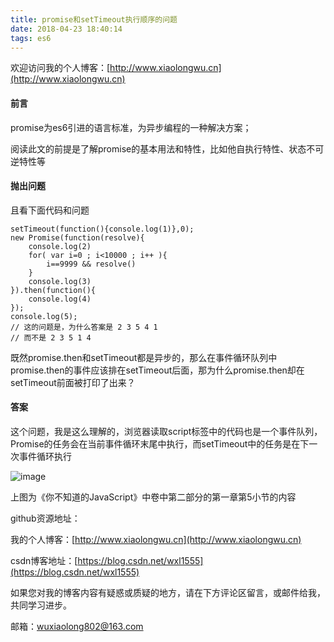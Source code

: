 ```yaml
---
title: promise和setTimeout执行顺序的问题
date: 2018-04-23 18:40:14
tags: es6
---
```

欢迎访问我的个人博客：[http://www.xiaolongwu.cn](http://www.xiaolongwu.cn)

#### 前言
promise为es6引进的语言标准，为异步编程的一种解决方案；

阅读此文的前提是了解promise的基本用法和特性，比如他自执行特性、状态不可逆特性等

#### 抛出问题
且看下面代码和问题
```
setTimeout(function(){console.log(1)},0);
new Promise(function(resolve){
    console.log(2)
    for( var i=0 ; i<10000 ; i++ ){
        i==9999 && resolve()
    }
    console.log(3)
}).then(function(){
    console.log(4)
});
console.log(5);
// 这的问题是，为什么答案是 2 3 5 4 1
// 而不是 2 3 5 1 4
 ```
 既然promise.then和setTimeout都是异步的，那么在事件循环队列中  promise.then的事件应该排在setTimeout后面，那为什么promise.then却在setTimeout前面被打印了出来？
 
#### 答案

这个问题，我是这么理解的，浏览器读取script标签中的代码也是一个事件队列，Promise的任务会在当前事件循环末尾中执行，而setTimeout中的任务是在下一次事件循环执行

![image](https://segmentfault.com/img/bVPkJb?w=1350&h=926)

上图为《你不知道的JavaScript》中卷中第二部分的第一章第5小节的内容


github资源地址：[]()

我的个人博客：[http://www.xiaolongwu.cn](http://www.xiaolongwu.cn)

csdn博客地址：[https://blog.csdn.net/wxl1555](https://blog.csdn.net/wxl1555)

如果您对我的博客内容有疑惑或质疑的地方，请在下方评论区留言，或邮件给我，共同学习进步。

邮箱：wuxiaolong802@163.com
